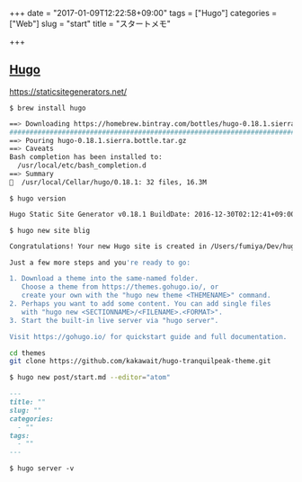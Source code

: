 +++
date = "2017-01-09T12:22:58+09:00"
tags = ["Hugo"]
categories = ["Web"]
slug = "start"
title = "スタートメモ"

+++


## [Hugo](http://themes.gohugo.io/)  

https://staticsitegenerators.net/

`$ brew install hugo`
```.sh
==> Downloading https://homebrew.bintray.com/bottles/hugo-0.18.1.sierra.bottle.t
######################################################################## 100.0%
==> Pouring hugo-0.18.1.sierra.bottle.tar.gz
==> Caveats
Bash completion has been installed to:
  /usr/local/etc/bash_completion.d
==> Summary
🍺  /usr/local/Cellar/hugo/0.18.1: 32 files, 16.3M
```

`$ hugo version`
```.sh
Hugo Static Site Generator v0.18.1 BuildDate: 2016-12-30T02:12:41+09:00
```

`$ hugo new site blig`
```.sh
Congratulations! Your new Hugo site is created in /Users/fumiya/Dev/hugo/blog.

Just a few more steps and you're ready to go:

1. Download a theme into the same-named folder.
   Choose a theme from https://themes.gohugo.io/, or
   create your own with the "hugo new theme <THEMENAME>" command.
2. Perhaps you want to add some content. You can add single files
   with "hugo new <SECTIONNAME>/<FILENAME>.<FORMAT>".
3. Start the built-in live server via "hugo server".

Visit https://gohugo.io/ for quickstart guide and full documentation.
```

```.sh
cd themes
git clone https://github.com/kakawait/hugo-tranquilpeak-theme.git
```

```.sh
$ hugo new post/start.md --editor="atom"
```

```default.md
---
title: ""
slug: ""
categories:
  - ""
tags:
  - ""
---

```

`$ hugo server -v`
